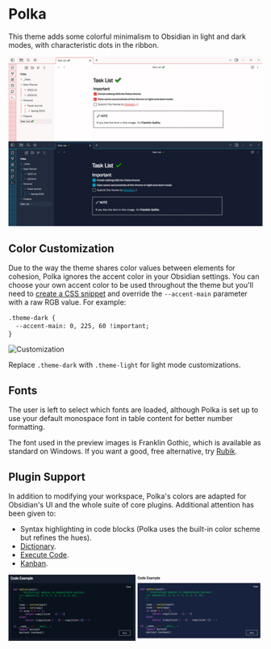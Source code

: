 # Polka

This theme adds some colorful minimalism to Obsidian in light and dark modes, with characteristic dots in the ribbon.

![Preview](polka.png)

## Color Customization

Due to the way the theme shares color values between elements for cohesion, Polka ignores the accent color in your Obsidian settings. You can choose your own accent color to be used throughout the theme but you'll need to [create a CSS snippet](https://help.obsidian.md/Extending+Obsidian/CSS+snippets) and override the `--accent-main` parameter with a raw RGB value. For example:

```
.theme-dark {
  --accent-main: 0, 225, 60 !important;
}
```

![Customization](color_customization.png)

Replace `.theme-dark` with `.theme-light` for light mode customizations.

## Fonts

The user is left to select which fonts are loaded, although Polka is set up to use your default monospace font in table content for better number formatting.

The font used in the preview images is Franklin Gothic, which is available as standard on Windows. If you want a good, free alternative, try [Rubik](https://fonts.google.com/specimen/Rubik).

## Plugin Support

In addition to modifying your workspace, Polka's colors are adapted for Obsidian's UI and the whole suite of core plugins. Additional attention has been given to:

- Syntax highlighting in code blocks (Polka uses the built-in color scheme but refines the hues).
- [Dictionary](https://github.com/phibr0/obsidian-dictionary).
- [Execute Code](https://github.com/twibiral/obsidian-execute-code).
- [Kanban](https://github.com/mgmeyers/obsidian-kanban).

![Example](code_colors.png)
